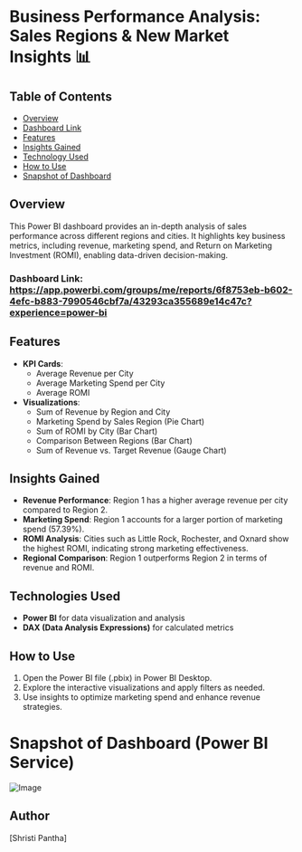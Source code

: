 # Business Performance Analysis: Sales Regions & New Market Insights 📊

## Table of Contents
- [Overview](#overview)
- [Dashboard Link](#dashboard-link)
- [Features](#features)
- [Insights Gained](#insights-gained)
- [Technology Used](#technology-used)
- [How to Use](#how-to-use)
- [Snapshot of Dashboard](#snapshot-of-dashboard)

  
## Overview  
This Power BI dashboard provides an in-depth analysis of sales performance across different regions and cities. It highlights key business metrics, including revenue, marketing spend, and Return on Marketing Investment (ROMI), enabling data-driven decision-making.

### Dashboard Link: https://app.powerbi.com/groups/me/reports/6f8753eb-b602-4efc-b883-7990546cbf7a/43293ca355689e14c47c?experience=power-bi

## Features  
- **KPI Cards**:  
  - Average Revenue per City  
  - Average Marketing Spend per City  
  - Average ROMI
- **Visualizations**:  
  - Sum of Revenue by Region and City  
  - Marketing Spend by Sales Region (Pie Chart)  
  - Sum of ROMI by City (Bar Chart)  
  - Comparison Between Regions (Bar Chart)  
  - Sum of Revenue vs. Target Revenue (Gauge Chart)  

## Insights Gained  
- **Revenue Performance**: Region 1 has a higher average revenue per city compared to Region 2.  
- **Marketing Spend**: Region 1 accounts for a larger portion of marketing spend (57.39%).  
- **ROMI Analysis**: Cities such as Little Rock, Rochester, and Oxnard show the highest ROMI, indicating strong marketing effectiveness.  
- **Regional Comparison**: Region 1 outperforms Region 2 in terms of revenue and ROMI.  

## Technologies Used  
- **Power BI** for data visualization and analysis  
- **DAX (Data Analysis Expressions)** for calculated metrics  

## How to Use  
1. Open the Power BI file (.pbix) in Power BI Desktop.  
2. Explore the interactive visualizations and apply filters as needed.  
3. Use insights to optimize marketing spend and enhance revenue strategies.

# Snapshot of Dashboard (Power BI Service)
![Image](https://github.com/user-attachments/assets/cc10fbce-5095-4217-892d-02df1720bfa4)

## Author  
[Shristi Pantha]
